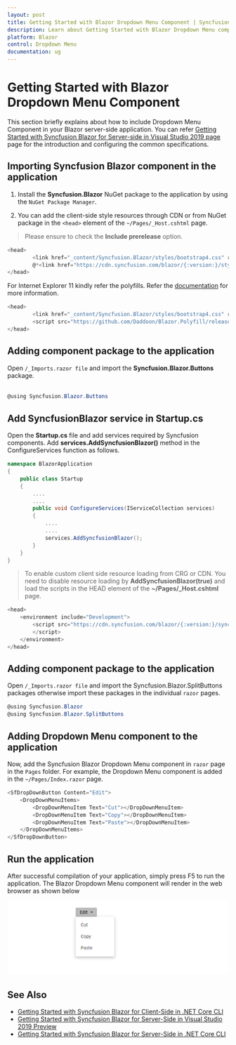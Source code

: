 ```yaml
---
layout: post
title: Getting Started with Blazor Dropdown Menu Component | Syncfusion 
description: Learn about Getting Started with Blazor Dropdown Menu component of Syncfusion, and more details.
platform: Blazor
control: Dropdown Menu
documentation: ug
---
```


<!-- markdownlint-disable MD024 -->

# Getting Started with Blazor Dropdown Menu Component

This section briefly explains about how to include Dropdown Menu Component in your Blazor server-side  application. You can refer [Getting Started with Syncfusion Blazor for Server-side in Visual Studio 2019 page](https://blazor.syncfusion.com/documentation/getting-started/blazor-server-side-visual-studio-2019/) page for the introduction and configuring the common specifications.

## Importing Syncfusion Blazor component in the application

1. Install the **Syncfusion.Blazor** NuGet package to the application by using the `NuGet Package Manager`.

2. You can add the client-side style resources through CDN or from NuGet package in the `<head>` element of the `~/Pages/_Host.cshtml` page.

> Please ensure to check the **Include prerelease** option.

```csharp
<head>
        <link href="_content/Syncfusion.Blazor/styles/bootstrap4.css" rel="stylesheet" />
        @*<link href="https://cdn.syncfusion.com/blazor/{:version:}/styles/bootstrap4.css" rel="stylesheet" />*@
</head>
```

For Internet Explorer 11 kindly refer the polyfills. Refer the [documentation](https://blazor.syncfusion.com/documentation/common/how-to/render-blazor-server-app-in-ie/) for more information.

```csharp
<head>
        <link href="_content/Syncfusion.Blazor/styles/bootstrap4.css" rel="stylesheet" />
        <script src="https://github.com/Daddoon/Blazor.Polyfill/releases/download/3.0.1/blazor.polyfill.min.js"></script>
</head>
```

## Adding component package to the application

Open `/_Imports.razor file` and import the **Syncfusion.Blazor.Buttons** package.

```csharp

@using Syncfusion.Blazor.Buttons

```

## Add SyncfusionBlazor service in Startup.cs

Open the **Startup.cs** file and add services required by Syncfusion components.
Add **services.AddSyncfusionBlazor()** method in the ConfigureServices function as follows.

```csharp
namespace BlazorApplication
{
    public class Startup
    {
        ....
        ....
        public void ConfigureServices(IServiceCollection services)
        {
            ....
            ....
            services.AddSyncfusionBlazor();
        }
    }
}
```

> To enable custom client side resource loading from CRG or CDN. You need to disable resource loading by **AddSyncfusionBlazor(true)** and load the scripts in the HEAD element of the **~/Pages/_Host.cshtml** page.

```csharp
<head>
    <environment include="Development">
        <script src="https://cdn.syncfusion.com/blazor/{:version:}/syncfusion-blazor.min.js">
        </script>
    </environment>
</head>
```

## Adding component package to the application

Open `/_Imports.razor file` and import the Syncfusion.Blazor.SplitButtons packages otherwise import these packages in the individual `razor` pages.

```csharp
@using Syncfusion.Blazor
@using Syncfusion.Blazor.SplitButtons
```

## Adding Dropdown Menu component to the application

Now, add the Syncfusion Blazor Dropdown Menu component in `razor` page in the `Pages` folder. For example, the Dropdown Menu component is added in the `~/Pages/Index.razor` page.

```csharp
<SfDropDownButton Content="Edit">
    <DropDownMenuItems>
        <DropDownMenuItem Text="Cut"></DropDownMenuItem>
        <DropDownMenuItem Text="Copy"></DropDownMenuItem>
        <DropDownMenuItem Text="Paste"></DropDownMenuItem>
    </DropDownMenuItems>
</SfDropDownButton>
```

## Run the application

After successful compilation of your application, simply press F5 to run the application. The Blazor Dropdown Menu component will render in the web browser as shown below

![DropDownButton Sample](./images/drop-down-button.png)

## See Also

* [Getting Started with Syncfusion Blazor for Client-Side in .NET Core CLI](https://blazor.syncfusion.com/documentation/getting-started/blazor-webassembly-dotnet-cli/)
* [Getting Started with Syncfusion Blazor for Server-Side in Visual Studio 2019 Preview](https://blazor.syncfusion.com/documentation/getting-started/blazor-server-side-visual-studio-2019/)
* [Getting Started with Syncfusion Blazor for Server-Side in .NET Core CLI](https://blazor.syncfusion.com/documentation/getting-started/blazor-server-side-dotnet-cli/)
